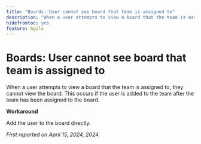 ```yaml
---
title: "Boards: User cannot see board that team is assigned to"
description: "When a user attempts to view a board that the team is assigned to, they cannot view the board. This occurs if the user is added to the team after the team has been assigned to the board."
hidefromtoc: yes
feature: Agile
---
```


# Boards: User cannot see board that team is assigned to

When a user attempts to view a board that the team is assigned to, they cannot view the board. This occurs if the user is added to the team after the team has been assigned to the board.

**Workaround**

Add the user to the board directly.

_First reported on April 15, 2024, 2024._
